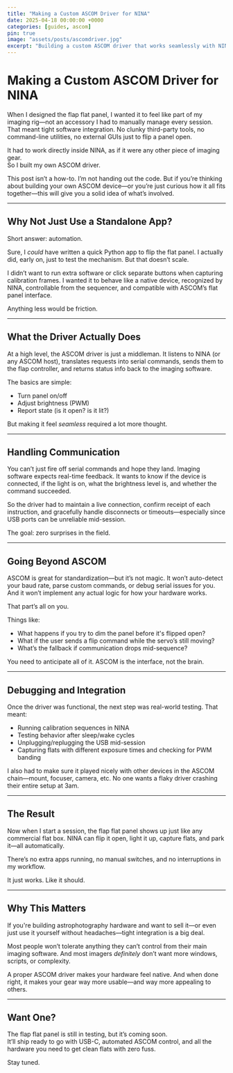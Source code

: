 ```yaml
---
title: "Making a Custom ASCOM Driver for NINA"
date: 2025-04-18 00:00:00 +0000
categories: [guides, ascom]
pin: true
image: "assets/posts/ascomdriver.jpg"
excerpt: "Building a custom ASCOM driver that works seamlessly with NINA, without external apps or flaky behavior. Here's what I learned making mine."
---
```


# Making a Custom ASCOM Driver for NINA

When I designed the flap flat panel, I wanted it to feel like part of my imaging rig—not an accessory I had to manually manage every session. That meant tight software integration. No clunky third-party tools, no command-line utilities, no external GUIs just to flip a panel open.

It had to work directly inside NINA, as if it were any other piece of imaging gear.  
So I built my own ASCOM driver.

This post isn’t a how-to. I’m not handing out the code. But if you’re thinking about building your own ASCOM device—or you’re just curious how it all fits together—this will give you a solid idea of what’s involved.

---

## Why Not Just Use a Standalone App?

Short answer: automation.

Sure, I *could* have written a quick Python app to flip the flat panel. I actually did, early on, just to test the mechanism. But that doesn’t scale.

I didn’t want to run extra software or click separate buttons when capturing calibration frames. I wanted it to behave like a native device, recognized by NINA, controllable from the sequencer, and compatible with ASCOM’s flat panel interface.

Anything less would be friction.

---

## What the Driver Actually Does

At a high level, the ASCOM driver is just a middleman. It listens to NINA (or any ASCOM host), translates requests into serial commands, sends them to the flap controller, and returns status info back to the imaging software.

The basics are simple:  
- Turn panel on/off  
- Adjust brightness (PWM)  
- Report state (is it open? is it lit?)  

But making it feel *seamless* required a lot more thought.

---

## Handling Communication

You can’t just fire off serial commands and hope they land. Imaging software expects real-time feedback. It wants to know if the device is connected, if the light is on, what the brightness level is, and whether the command succeeded.

So the driver had to maintain a live connection, confirm receipt of each instruction, and gracefully handle disconnects or timeouts—especially since USB ports can be unreliable mid-session.

The goal: zero surprises in the field.

---

## Going Beyond ASCOM

ASCOM is great for standardization—but it’s not magic. It won’t auto-detect your baud rate, parse custom commands, or debug serial issues for you. And it won’t implement any actual logic for how your hardware works.

That part’s all on you.

Things like:  
- What happens if you try to dim the panel before it's flipped open?  
- What if the user sends a flip command while the servo’s still moving?  
- What’s the fallback if communication drops mid-sequence?  

You need to anticipate all of it. ASCOM is the interface, not the brain.

---

## Debugging and Integration

Once the driver was functional, the next step was real-world testing. That meant:

- Running calibration sequences in NINA  
- Testing behavior after sleep/wake cycles  
- Unplugging/replugging the USB mid-session  
- Capturing flats with different exposure times and checking for PWM banding

I also had to make sure it played nicely with other devices in the ASCOM chain—mount, focuser, camera, etc. No one wants a flaky driver crashing their entire setup at 3am.

---

## The Result

Now when I start a session, the flap flat panel shows up just like any commercial flat box. NINA can flip it open, light it up, capture flats, and park it—all automatically.

There’s no extra apps running, no manual switches, and no interruptions in my workflow.

It just works. Like it should.

---

## Why This Matters

If you're building astrophotography hardware and want to sell it—or even just use it yourself without headaches—tight integration is a big deal.

Most people won’t tolerate anything they can’t control from their main imaging software. And most imagers *definitely* don’t want more windows, scripts, or complexity.

A proper ASCOM driver makes your hardware feel native. And when done right, it makes your gear way more usable—and way more appealing to others.

---

## Want One?

The flap flat panel is still in testing, but it’s coming soon.  
It’ll ship ready to go with USB-C, automated ASCOM control, and all the hardware you need to get clean flats with zero fuss.

Stay tuned.

